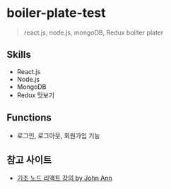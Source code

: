 # boiler-plate-test

> react.js, node.js, mongoDB, Redux boilter plater

## Skills

- React.js
- Node.js
- MongoDB
- Redux 맛보기

## Functions

- 로그인, 로그아웃, 회원가입 기능

## 참고 사이트

- [기초 노드 리액트 강의 by John Ann](https://www.youtube.com/watch?v=fgoMqmNKE18&list=PL9a7QRYt5fqkZC9jc7jntD1WuAogjo_9T)
